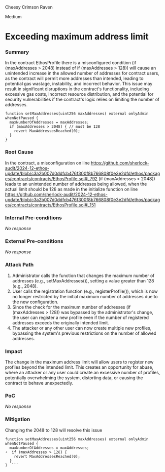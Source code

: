 Cheesy Crimson Raven

Medium

# Exceeding maximum address limit

### Summary

In the contract EthosProfile there is a misconfigured condition (if (maxAddresses > 2048) instead of if (maxAddresses > 128)) will cause an unintended increase in the allowed number of addresses for contract users, as the contract will permit more addresses than intended, leading to potential gas wastage, instability, and incorrect behavior. This issue may result in significant disruptions in the contract's functionality, including excessive gas costs, incorrect resource distribution, and the potential for security vulnerabilities if the contract's logic relies on limiting the number of addresses.

  ```
function setMaxAddresses(uint256 maxAddresses) external onlyAdmin whenNotPaused {
    maxNumberOfAddresses = maxAddresses;
    if (maxAddresses > 2048) { // must be 128
      revert MaxAddressesReached(0);
    }
  }
```


### Root Cause

In the contract, a misconfiguration on line https://github.com/sherlock-audit/2024-12-ethos-update/blob/c3a2b007d0ddfcb476f300f8b766808f0e3e2dfd/ethos/packages/contracts/contracts/EthosProfile.sol#L792 (if (maxAddresses > 2048)) leads to an unintended number of addresses being allowed, when the actual limit should be 128 as made in the initialize function on line https://github.com/sherlock-audit/2024-12-ethos-update/blob/c3a2b007d0ddfcb476f300f8b766808f0e3e2dfd/ethos/packages/contracts/contracts/EthosProfile.sol#L151

### Internal Pre-conditions

_No response_

### External Pre-conditions

_No response_

### Attack Path

1. Administrator calls the function that changes the maximum number of addresses (e.g., setMaxAddresses()), setting a value greater than 128 (e.g., 2048).
2. User calls the registration function (e.g., registerProfile()), which is now no longer restricted by the initial maximum number of addresses due to the new configuration.
3. Since the check for the maximum number of addresses (if (maxAddresses > 128)) was bypassed by the administrator's change, the user can register a new profile even if the number of registered addresses exceeds the originally intended limit.
4. The attacker or any other user can now create multiple new profiles, bypassing the system's previous restrictions on the number of allowed addresses.

### Impact

The change in the maximum address limit will allow users to register new profiles beyond the intended limit. This creates an opportunity for abuse, where an attacker or any user could create an excessive number of profiles, potentially overwhelming the system, distorting data, or causing the contract to behave unexpectedly.

### PoC

_No response_

### Mitigation

Changing the 2048 to 128 will resolve this issue  
  ```
function setMaxAddresses(uint256 maxAddresses) external onlyAdmin whenNotPaused {
    maxNumberOfAddresses = maxAddresses;
  +  if (maxAddresses > 128) { 
      revert MaxAddressesReached(0);
    }
  }  ```
